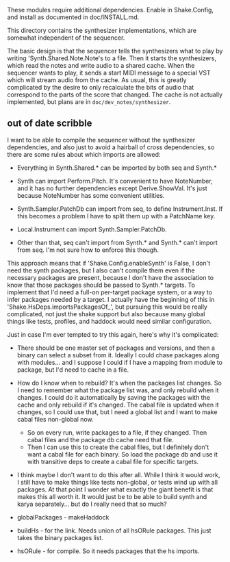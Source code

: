 These modules require additional dependencies.  Enable in Shake.Config, and
install as documented in doc/INSTALL.md.

This directory contains the synthesizer implementations, which are somewhat
independent of the sequencer.

The basic design is that the sequencer tells the synthesizers what to play by
writing 'Synth.Shared.Note.Note's to a file.  Then it starts the synthesizers,
which read the notes and write audio to a shared cache.  When the sequencer
wants to play, it sends a start MIDI message to a special VST which will stream
audio from the cache.  As usual, this is greatly complicated by the desire to
only recalculate the bits of audio that correspond to the parts of the score
that changed.  The cache is not actually implemented, but plans are in
`doc/dev_notes/synthesizer`.


## out of date scribble

I want to be able to compile the sequencer without the synthesizer
dependencies, and also just to avoid a hairball of cross dependencies, so there
are some rules about which imports are allowed:

- Everything in Synth.Shared.* can be imported by both seq and Synth.*

- Synth can import Perform.Pitch.  It's convenient to have NoteNumber,
and it has no further dependencies except Derive.ShowVal.  It's just because
NoteNumber has some convenient utilities.

- Synth.Sampler.PatchDb can import from seq, to define Instrument.Inst.
If this becomes a problem I have to split them up with a PatchName
key.

- Local.Instrument can import Synth.Sampler.PatchDb.

- Other than that, seq can't import from Synth.* and Synth.* can't
import from seq.  I'm not sure how to enforce this though.

This approach means that if 'Shake.Config.enableSynth' is False, I don't need
the synth packages, but I also can't compile them even if the necessary
packages are present, because I don't have the association to know that those
packages should be passed to Synth.* targets.  To implement that I'd need a
full-on per-target package system, or a way to infer packages needed by a
target.  I actually have the beginning of this in
'Shake.HsDeps.importsPackagesOf_', but pursuing this would be really
complicated, not just the shake support but also because many global things
like tests, profiles, and haddock would need similar configuration.

Just in case I'm ever tempted to try this again, here's why it's complicated:

- There should be one master set of packages and versions, and then a binary
can select a subset from it.  Ideally I could chase packages along with
modules... and I suppose I could if I have a mapping from module to package,
but I'd need to cache in a file.

- How do I know when to rebuild?  It's when the packages list changes.  So I
need to remember what the package list was, and only rebuild when it changes.
I could do it automatically by saving the packages with the cache and only
rebuild if it's changed.  The cabal file is updated when it changes, so I could
use that, but I need a global list and I want to make cabal files non-global
now.

  - So on every run, write packages to a file, if they changed.  Then cabal
    files and the package db cache need that file.
  - Then I can use this to create the cabal files, but I definitely don't want
    a cabal file for each binary.  So load the package db and use it with
    transitive deps to create a cabal file for specific targets.

- I think maybe I don't want to do this after all.  While I think it would
work, I still have to make things like tests non-global, or tests wind up with
all packages.  At that point I wonder what exactly the giant benefit is that
makes this all worth it.  It would just be to be able to build synth and karya
separately... but do I really need that so much?

- globalPackages - makeHaddock

- buildHs - for the link.  Needs union of all hsORule packages.  This just
takes the binary packages list.

- hsORule - for compile.  So it needs packages that the hs imports.

